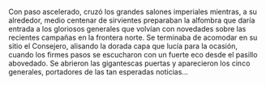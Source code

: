 Con paso ascelerado, cruzó los grandes salones imperiales mientras, a su alrededor, medio centenar de sirvientes preparaban la alfombra que daría entrada a los gloriosos generales que volvían con novedades sobre las recientes campañas en la frontera norte. Se terminaba de acomodar en su sitio el Consejero, alisando la dorada capa que lucía para la ocasión, cuando los firmes pasos se escucharon con un fuerte eco desde el pasillo abovedado. Se abrieron las gigantescas puertas y aparecieron los cinco generales, portadores de las tan esperadas noticias... 